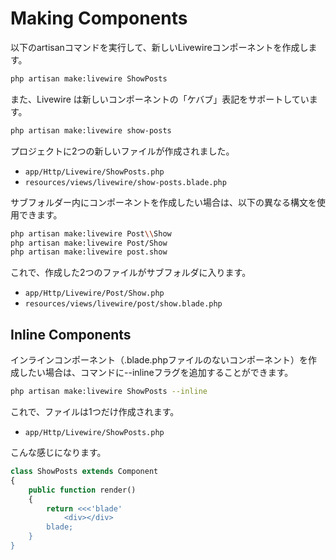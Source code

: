 # Making Components

以下のartisanコマンドを実行して、新しいLivewireコンポーネントを作成します。

```bash
php artisan make:livewire ShowPosts
```

また、Livewire は新しいコンポーネントの「ケバブ」表記をサポートしています。

```bash
php artisan make:livewire show-posts
```

プロジェクトに2つの新しいファイルが作成されました。

- `app/Http/Livewire/ShowPosts.php`
- `resources/views/livewire/show-posts.blade.php`

サブフォルダー内にコンポーネントを作成したい場合は、以下の異なる構文を使用できます。

```bash
php artisan make:livewire Post\\Show
php artisan make:livewire Post/Show
php artisan make:livewire post.show
```

これで、作成した2つのファイルがサブフォルダに入ります。

- `app/Http/Livewire/Post/Show.php`
- `resources/views/livewire/post/show.blade.php`

## Inline Components

インラインコンポーネント（.blade.phpファイルのないコンポーネント）を作成したい場合は、コマンドに--inlineフラグを追加することができます。

```bash
php artisan make:livewire ShowPosts --inline
```

これで、ファイルは1つだけ作成されます。

- `app/Http/Livewire/ShowPosts.php`

こんな感じになります。

```php
class ShowPosts extends Component
{
    public function render()
    {
        return <<<'blade'
            <div></div>
        blade;
    }
}
```
